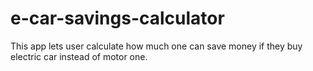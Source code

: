 # e-car-savings-calculator
This app lets user calculate how much one can save money if they buy electric car instead of motor one.
